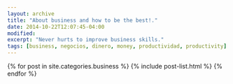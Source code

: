 ```yaml
---
layout: archive
title: "About business and how to be the best!."
date: 2014-10-22T12:07:45-04:00
modified:
excerpt: "Never hurts to improve business skills."
tags: [business, negocios, dinero, money, productividad, productivity]
---
```


<div class="tiles">
{% for post in site.categories.business %}
  {% include post-list.html %}
{% endfor %}
</div><!-- /.tiles -->